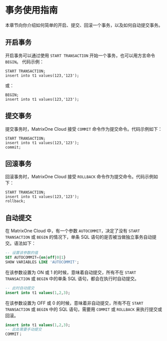 # 事务使用指南

本章节向你介绍如何简单的开启、提交、回滚一个事务，以及如何自动提交事务。

## 开启事务

开启事务可以通过使用 `START TRANSACTION` 开始一个事务，也可以用方言命令 `BEGIN`。
代码示例：

```
START TRANSACTION;
insert into t1 values(123,'123');
```

或：

```
BEGIN;
insert into t1 values(123,'123');
```

## 提交事务

提交事务时，MatrixOne Cloud 接受 `COMMIT` 命令作为提交命令。代码示例如下：

```
START TRANSACTION;
insert into t1 values(123,'123');
commit;
```

## 回滚事务

回滚事务时，MatrixOne Cloud 接受 `ROLLBACK` 命令作为提交命令。代码示例如下：

```
START TRANSACTION;
insert into t1 values(123,'123');
rollback;
```

## 自动提交

在 MatrixOne Cloud 中，有一个参数 `AUTOCOMMIT`，决定了没有 `START TRANSACTION` 或 `BEGIN` 的情况下，单条 SQL 语句的是否被当做独立事务自动提交。语法如下：

```sql
-- 设置该参数的值
SET AUTOCOMMIT={on|off|0|1}  
SHOW VARIABLES LIKE 'AUTOCOMMIT';
```

在该参数设置为 ON 或 1 的时候，意味着自动提交，所有不在 `START TRANSACTION` 或 `BEGIN` 中的单条 SQL 语句，都会在执行时自动提交。

```sql
-- 此时自动提交
insert into t1 values(1,2,3);   
```

在该参数设置为 OFF 或 0 的时候，意味着非自动提交，所有不在 `START TRANSACTION` 或 `BEGIN` 中的 SQL 语句，需要用 `COMMIT` 或 `ROLLBACK` 来执行提交或回滚。

```sql
insert into t1 values(1,2,3);
-- 此处需要手动提交
COMMIT；  
```

